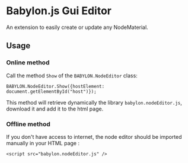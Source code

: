# Babylon.js Gui Editor

An extension to easily create or update any NodeMaterial.

## Usage
### Online method
Call the method `Show` of the `BABYLON.NodeEditor` class: 
```
BABYLON.NodeEditor.Show({hostElement: document.getElementById("host")});
```
This method will retrieve dynamically the library `babylon.nodeEditor.js`, download it and add
it to the html page.

### Offline method
If you don't have access to internet, the node editor should be imported manually in your HTML page :
```
<script src="babylon.nodeEditor.js" />
``` 
